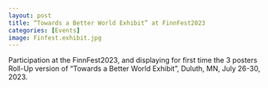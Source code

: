 ```yaml
--- 
layout: post 
title: “Towards a Better World Exhibit” at FinnFest2023
categories: [Events]
image: Finfest.exhibit.jpg
---
```

Participation at the FinnFest2023, and displaying for first time the 3 posters Roll-Up version of “Towards a Better World Exhibit”, Duluth, MN, July 26-30, 2023.

